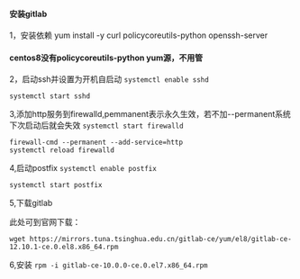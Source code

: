#### 安装gitlab

1，安装依赖
yum install -y curl policycoreutils-python openssh-server

#### centos8没有policycoreutils-python yum源，不用管

2，启动ssh并设置为开机自启动
`systemctl enable sshd`

```
systemctl start sshd
```

3,添加http服务到firewalld,pemmanent表示永久生效，若不加--permanent系统下次启动后就会失效
`systemctl start firewalld`

```
firewall-cmd --permanent --add-service=http
systemctl reload firewalld
```

4,启动postfix
`systemctl enable postfix`

```
systemctl start postfix
```

5,下载gitlab

此处可到官网下载：

`wget https://mirrors.tuna.tsinghua.edu.cn/gitlab-ce/yum/el8/gitlab-ce-12.10.1-ce.0.el8.x86_64.rpm`

6,安装
`rpm -i gitlab-ce-10.0.0-ce.0.el7.x86_64.rpm`